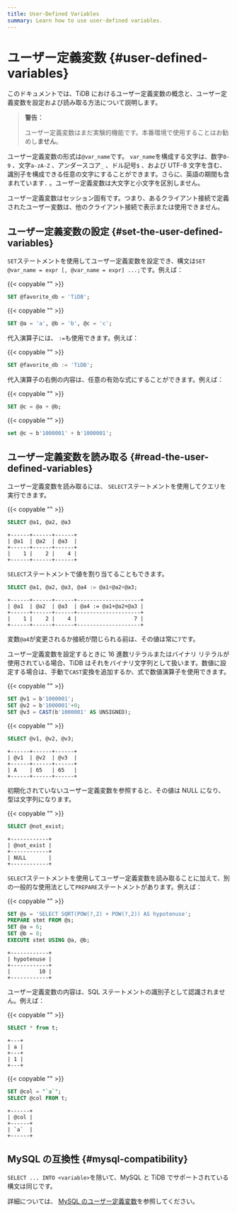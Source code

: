 ```yaml
---
title: User-Defined Variables
summary: Learn how to use user-defined variables.
---
```


# ユーザー定義変数 {#user-defined-variables}

このドキュメントでは、TiDB におけるユーザー定義変数の概念と、ユーザー定義変数を設定および読み取る方法について説明します。

> **警告：**
>
> ユーザー定義変数はまだ実験的機能です。本番環境で使用することはお勧めし**ません**。

ユーザー定義変数の形式は`@var_name`です。 `var_name`を構成する文字は、数字`0-9` 、文字`a-zA-Z` 、アンダースコア`_` 、ドル記号`$` 、および UTF-8 文字を含む、識別子を構成できる任意の文字にすることができます。さらに、英語の期間も含まれています`.` 。ユーザー定義変数は大文字と小文字を区別しません。

ユーザー定義変数はセッション固有です。つまり、あるクライアント接続で定義されたユーザー変数は、他のクライアント接続で表示または使用できません。

## ユーザー定義変数の設定 {#set-the-user-defined-variables}

`SET`ステートメントを使用してユーザー定義変数を設定でき、構文は`SET @var_name = expr [, @var_name = expr] ...;`です。例えば：

{{< copyable "" >}}

```sql
SET @favorite_db = 'TiDB';
```

{{< copyable "" >}}

```sql
SET @a = 'a', @b = 'b', @c = 'c';
```

代入演算子には、 `:=`も使用できます。例えば：

{{< copyable "" >}}

```sql
SET @favorite_db := 'TiDB';
```

代入演算子の右側の内容は、任意の有効な式にすることができます。例えば：

{{< copyable "" >}}

```sql
SET @c = @a + @b;
```

{{< copyable "" >}}

```sql
set @c = b'1000001' + b'1000001';
```

## ユーザー定義変数を読み取る {#read-the-user-defined-variables}

ユーザー定義変数を読み取るには、 `SELECT`ステートメントを使用してクエリを実行できます。

{{< copyable "" >}}

```sql
SELECT @a1, @a2, @a3
```

```
+------+------+------+
| @a1  | @a2  | @a3  |
+------+------+------+
|    1 |    2 |    4 |
+------+------+------+
```

`SELECT`ステートメントで値を割り当てることもできます。

```sql
SELECT @a1, @a2, @a3, @a4 := @a1+@a2+@a3;
```

```
+------+------+------+--------------------+
| @a1  | @a2  | @a3  | @a4 := @a1+@a2+@a3 |
+------+------+------+--------------------+
|    1 |    2 |    4 |                  7 |
+------+------+------+--------------------+
```

変数`@a4`が変更されるか接続が閉じられる前は、その値は常に`7`です。

ユーザー定義変数を設定するときに 16 進数リテラルまたはバイナリ リテラルが使用されている場合、TiDB はそれをバイナリ文字列として扱います。数値に設定する場合は、手動で`CAST`変換を追加するか、式で数値演算子を使用できます。

{{< copyable "" >}}

```sql
SET @v1 = b'1000001';
SET @v2 = b'1000001'+0;
SET @v3 = CAST(b'1000001' AS UNSIGNED);
```

{{< copyable "" >}}

```sql
SELECT @v1, @v2, @v3;
```

```
+------+------+------+
| @v1  | @v2  | @v3  |
+------+------+------+
| A    | 65   | 65   |
+------+------+------+
```

初期化されていないユーザー定義変数を参照すると、その値は NULL になり、型は文字列になります。

{{< copyable "" >}}

```sql
SELECT @not_exist;
```

```
+------------+
| @not_exist |
+------------+
| NULL       |
+------------+
```

`SELECT`ステートメントを使用してユーザー定義変数を読み取ることに加えて、別の一般的な使用法として`PREPARE`ステートメントがあります。例えば：

{{< copyable "" >}}

```sql
SET @s = 'SELECT SQRT(POW(?,2) + POW(?,2)) AS hypotenuse';
PREPARE stmt FROM @s;
SET @a = 6;
SET @b = 8;
EXECUTE stmt USING @a, @b;
```

```
+------------+
| hypotenuse |
+------------+
|         10 |
+------------+
```

ユーザー定義変数の内容は、SQL ステートメントの識別子として認識されません。例えば：

{{< copyable "" >}}

```sql
SELECT * from t;
```

```
+---+
| a |
+---+
| 1 |
+---+
```

{{< copyable "" >}}

```sql
SET @col = "`a`";
SELECT @col FROM t;
```

```
+------+
| @col |
+------+
| `a`  |
+------+
```

## MySQL の互換性 {#mysql-compatibility}

`SELECT ... INTO <variable>`を除いて、MySQL と TiDB でサポートされている構文は同じです。

詳細については、 [MySQL のユーザー定義変数](https://dev.mysql.com/doc/refman/5.7/en/user-variables.html)を参照してください。
